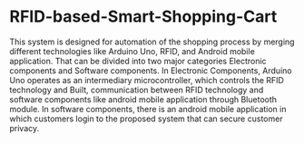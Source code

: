 # RFID-based-Smart-Shopping-Cart
This system is designed for automation of the shopping process by merging different
technologies like Arduino Uno, RFID, and Android mobile application. That can be
divided into two major categories Electronic components and Software components. In
Electronic Components, Arduino Uno operates as an intermediary microcontroller, which
controls the RFID technology and Built, communication between RFID technology and
software components like android mobile application through Bluetooth module. In
software components, there is an android mobile application in which customers login to
the proposed system that can secure customer privacy.
